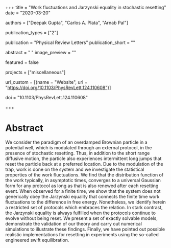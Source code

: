 +++
title = "Work fluctuations and Jarzynski equality in stochastic resetting"
date = "2020-03-20"

authors = ["Deepak Gupta", "Carlos A. Plata", "Arnab Pal"]

publication_types = ["2"]

publication = "Physical Review Letters"
publication_short = ""

abstract = " "
image_preview = ""

featured = false

projects = ["miscellaneous"]

url_custom = [{name = "Website", url = "https://doi.org/10.1103/PhysRevLett.124.110608"}]

doi = "10.1103/PhysRevLett.124.110608"

+++
# Abstract
We consider the paradigm of an overdamped Brownian particle in a potential well, which is modulated through an external protocol, in the presence of stochastic resetting. Thus, in addition to the short range diffusive motion, the particle also experiences intermittent long jumps that reset the particle back at a preferred location. Due to the modulation of the trap, work is done on the system and we investigate the statistical properties of the work fluctuations. We find that the distribution function of the work typically, in asymptotic times, converges to a universal Gaussian form for any protocol as long as that is also renewed after each resetting event. When observed for a finite time, we show that the system does not generically obey the Jarzynski equality that connects the finite time work fluctuations to the difference in free energy. Nonetheless, we identify herein a restricted set of protocols which embraces the relation. In stark contrast, the Jarzynski equality is always fulfilled when the protocols continue to evolve without being reset. We present a set of exactly solvable models, demonstrate the validation of our theory and carry out numerical simulations to illustrate these findings. Finally, we have pointed out possible realistic implementations for resetting in experiments using the so-called engineered swift equilibration.


